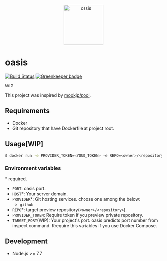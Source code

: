 <div align="center">
<img src="https://github.com/sunya9/oasis/wiki/oasis.png" alt="oasis" width="128" height="128">
</div>

# oasis

[![Build Status](https://travis-ci.org/sunya9/oasis.svg?branch=master)](https://travis-ci.org/sunya9/oasis) [![Greenkeeper badge](https://badges.greenkeeper.io/sunya9/oasis.svg)](https://greenkeeper.io/)

WIP.

This project was inspired by [mookjp/pool](https://github.com/mookjp/pool).

## Requirements

* Docker
* Git repository that have Dockerfile at project root.

## Usage[WIP]

```sh
$ docker run -e PROVIDER_TOKEN=<YOUR_TOKEN> -e REPO=<owner>/<repository> -e TARGET_PORT=3000 -d -p 5121:5121 sunya/oasis
```

### Environment variables

\* required.

* `PORT`: oasis port.
* `HOST`*: Your server domain.
* `PROVIDER`*: Git hosting services. choose one among the below:
  * `github`
* `REPO`*: target preview repository(`<owner>/<repository>`).
* `PROVIDER_TOKEN`: Require token if you preview private repository.
* `TARGET_PORT`(WIP): Your project's port. oasis predicts port number from inspect command. Rrequire this variables if you use Docker Compose.

## Development
* Node.js >= 7.7


